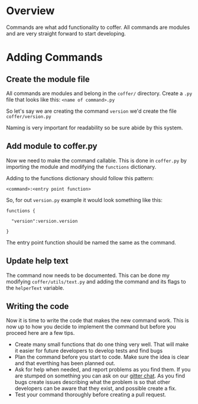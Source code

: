 # Overview

Commands are what add functionality to coffer. All commands are modules and are very straight forward to start developing. 

# Adding Commands

## Create the module file

All commands are modules and belong in the `coffer/` directory. 
Create a `.py` file that looks like this: `<name of command>.py`

So let's say we are creating the command `version` we'd create the
file `coffer/version.py`

Naming is very important for readability so be sure abide by this system.


## Add module to coffer.py

Now we need to make the command callable. This is done in `coffer.py`
by importing the module and modifying the `functions` dictionary. 

Adding to the functions dictionary should follow this pattern:

`<command>:<entry point function>`

So, for out `version.py` example it would look something like this:

```
functions {
     
  "version":version.version  

}
```

The entry point function should be named the same as the command.


## Update help text

The command now needs to be documented. This can be done my modifying
`coffer/utils/text.py` and adding the command and its flags
to the `helperText` variable. 

## Writing the code

Now it is time to write the code that makes the new command work. This is now
up to how you decide to implement the command but before you proceed here are a few tips.

- Create many small functions that do one thing very well. That will make it easier for future developers to develop tests and find bugs
- Plan the command before you start to code. Make sure the idea is clear and that everthing has been planned out.
- Ask for help when needed, and report problems as you find them. If you are stumped on something you can ask on our [gitter chat](https://gitter.im/cofferproject/Lobby).
  As you find bugs create issues describing what the problem is so that other developers can be aware that they exist, and possible create a fix. 
- Test your command thoroughly before creating a pull request. 
